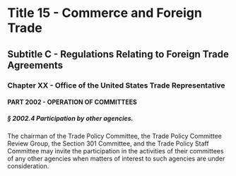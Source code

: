 
# Title 15 - Commerce and Foreign Trade
## Subtitle C - Regulations Relating to Foreign Trade Agreements
### Chapter XX - Office of the United States Trade Representative
#### PART 2002 - OPERATION OF COMMITTEES
##### § 2002.4 Participation by other agencies.

The chairman of the Trade Policy Committee, the Trade Policy Committee Review Group, the Section 301 Committee, and the Trade Policy Staff Committee may invite the participation in the activities of their committees of any other agencies when matters of interest to such agencies are under consideration.
